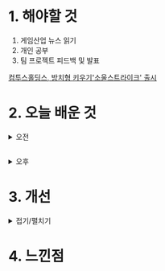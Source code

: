 
# 1. 해야할 것

1. 게임산업 뉴스 읽기 
2. 개인 공부  
3. 팀 프로젝트 피드백 및 발표

[컴투스홀딩스, 방치형 키우기'소울스트라이크' 출시](https://www.gamemeca.com/view.php?gid=1745019)



# 2. 오늘 배운 것

<details>
<summary>오전</summary>

## 팀 프로젝트 피드백

< 안영일, 김탁영 멘토님 피드백 >

Q. 여기서 중점을 둔 것, 전달하고자 하는 게임성이 무엇인가?

Q. 몬스터가 느낌표가 뜨는 확률은 몇 퍼센트냐?

Q. 보스의 공격 모션 중 플레이어가 공격하면 모션이 끊기는 것이 있나?\
플레이어가 몬스터를 공격해서 타격이 성공했을 때, 몬스터의 경직 또는 동작 멈춤이 없음.\
이어지는 동작에서 다른 모션이 나왔으면 좋겠다. 그런 것들이 플레이어 입장에서 짤짤이가 됨.
****
< 기타 >

쌓는 건 어려운데, 소비에 대한 피드백이 너무 가치가 없다.\ 
- 얻는 걸 더 잘 얻게 하고, 소비도 접근성을 늘리면 더 좋지 않을까?

게임에서 보통 일반 몹과 싸워서 게이지를 채운 상태로 보스에게 갔을 때 게이지 먼저 쓰고 싸우는 형태\
- 플레이어에게 편의성을 주는 건데 지금 이게 없다.

스페셜 게이지 - 보상 심리에 비해 노력이 과하게 들어간다. 역으로 너무 피드백이 강하면 그것만 유도하게 됨.

> 세키로의 경우 - 몬스터의 공격력이 높으면 플레이어가 체간쌓는게 쉽고, 공격력이 낮으면 체간쌓는 게 어려움.

- 새로운 유저는 느낌표도 모를 것.
- 느낌표가 떠서 게이지를 채우고 싸우는 것은 이 게임의 일부분.
- 게이지에 대한 유저 경험은 다를 것을 생각해라.

- 공격범위가 너무 작음. 플레이하는 입장에서는 공격범위가 넓은 게 좋음.

내가 가장 좋았던 플레이 경험과 내가 만든 게임을 계속 비교하면서 이게 재미있나? 밋밋하지 않은가? 하고 계속 생각해야 함. 비교분석하며 발전시켜야 함.

< 레벨디자인 > 

- 실외에서 실내로 나가는 것 좋았다.
- 실내에서의 전투가 난잡하다. 2마리가 아니라 1마리가 낫지 않았을까?
- 2마리가 나오는 것은 게임의 중후반부에 사용된다.(세키로의 경우)
- 플레이어가 전투 경험을 숙달하게 하기 위해서는 생각보다 학습 경험이 많이 필요함.

- 플레이어가 처음에 보스룸까지 바로 갈 수 있느냐?
- 각 방이 비슷한 느낌이 듦. 간단한 세팅만으로도 조명으로도 플레이어가 환경을 다르게 느끼게 할 수 있음. 플레이어가 지루하지않게 할 환경을 만들어야 함.
- 환경 변화로 플레이어는 여기가 보스 방
> 벽에 그 섹터에 네이밍을 적어두는 데, 
> 크게크게 더미로 하는 게 나음. 그래비티가 너무 세세해도 플레이어는 그냥 지나침.
> 빛을 이용
> 빛나는 오브젝트들을 배치하면
> 메마른 환경이지만, 어느 방에는 꽃이 피어있다. 환경의 변화. 문의 모양 형태

내부에서 외부로 나갈 때 - 보스를 죽이면 벽이 부서짐. 불이 꺼짐. 보스 눈만 보임. 가까이 가면 실루엣이 점점 노출되게. 연출적인 요소. 

- 사람들이 흥분하게 집중하게, 약간의 연출적인 요소를 추가해도 다 달라짐.
- 유저들에게 어필. 사람들의 몰입감을 높히는 장치.

레벨디자인의 디테일
덩치가 큰 몬스터가 있는 지역 - 벽이 깨져있음.
빠른 몬스터가 있는 지역 - 벽에 그을음이 있음. 긁힌 자국이 있음.


< 현재 만들어 놓은 기획서 >
```
현재 어떤 데이터를 쓰는 걸 적어야 아는 사람만 알 수 있는 문서. 
설명이 들어가야함. 
저를 뽑아주세요하는 포트폴리오를 만들기 위해서는 현재 포장을 많이 해야할 것이다.
뭐에 대해서 얘기하고자 하냐? 어떤 데이터를 쓰는 걸 적는 것보다
UI 표현 방식, 이미지 
```

< 무기 >
```
스패너 보기에 살상력이 있는 무기처럼 보이진 않다. 약간 아쉽다.
무기를 점점 더 발전시키는 게 어떻냐? 바꿔 끼워서 무기를 만든다면, 유저에게 또다른 재미있는 고민을 하게 할 수 있음. 무기를 쓰고 버리는 게 아니라. 
기획의 차별화를 둔다는 것은 이런 것. 플레이어에게 변수를 줘라. -> 세키로의 의수강화, P의거짓은 무기 조합. 
게임 내 전체적인 플로우안에 존재하는 톤앤매너가 존재함. 게임의 중요 부분은 안 건드리고 사이드에 변화를 준다. 소모성 아이템. 피지컬적인 부분을 보완해주는. 이런 방향은 어떤가?
이것만 해서 이걸 얻을 수 있어. 획일적인 것이 아니라. 이걸안해도 이걸 얻을 수 있어. 선택지의 폭을 넓혀봐라.
```

> 그냥 보스를 처음부터 가게하는 것이 어땠는가? 자유도를 높이는 것. 어차피 젤다에서도 용이다 하고 가서 처음부터 죽는다. 

> 어드벤처 요소가 있어야 함. 

> 더 완성을 시켜서 만들면 좋은 포트폴리오가 될 것.
> 레벨을 수정에 수정을 더한게 보인다.
> 원안과 최종본이 얼마나 달라졌는지 포트폴리오에 보여주는 것 굉장히 좋을 것. 

- 뭐든지 비율이 중요함. 강약중약. 공격에 대한 강약중약을 넣어서 플레이어가 리듬감을 느끼게 해라. 연속기도 약중강

- 게이지가 다 차면 플레이어 몸에 이펙트가 뾰로롱 차서 시각적으로 보이게 하는 것 어떤가? 청각적인 것 보다 시각적. 그리고 오감을 만족해야함.

- 전투를 봐야하는 상황. HP와 게이지창을 보기 힘듦. 잠깐의 시선을 안함. 그래서 플레이어 자체에 시각적인 것을 넣어야 함.
</details>

##

<details>
<summary>오후</summary>


</details>




# 3. 개선

<details>
<summary>접기/펼치기</summary>


</details>



# 4. 느낀점
```

```


